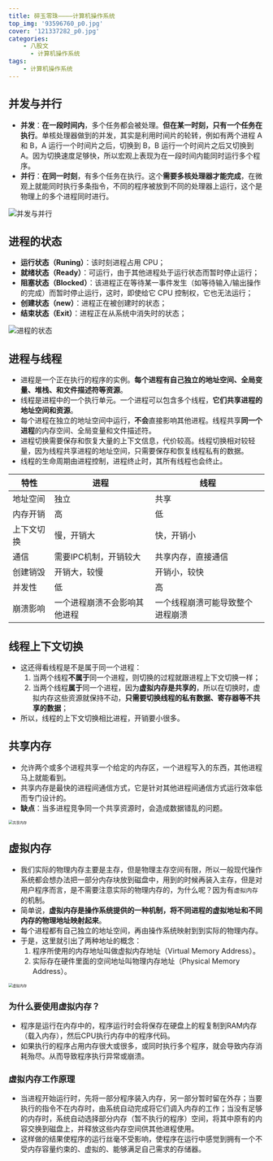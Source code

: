 ```yaml
---
title: 碎玉零珠————计算机操作系统
top_img: '93596760_p0.jpg'
cover: '121337282_p0.jpg'
categories: 
    - 八股文
      - 计算机操作系统
tags: 
    - 计算机操作系统
---
```


## 并发与并行

* **并发**：**在一段时间内**，多个任务都会被处理。**但在某一时刻，只有一个任务在执行**。单核处理器做到的并发，其实是利用时间片的轮转，例如有两个进程 A 和 B，A 运行一个时间片之后，切换到 B，B 运行一个时间片之后又切换到 A。因为切换速度足够快，所以宏观上表现为在一段时间内能同时运行多个程序。
* **并行**：**在同一时刻**，有多个任务在执行。这个**需要多核处理器才能完成**，在微观上就能同时执行多条指令，不同的程序被放到不同的处理器上运行，这个是物理上的多个进程同时进行。

<img src="并发与并行.png" alt="并发与并行" style="zoom:100%;">

## 进程的状态

* **运⾏状态（Runing）**：该时刻进程占用 CPU；
* **就绪状态（Ready）**：可运行，由于其他进程处于运行状态而暂时停止运行；
* **阻塞状态（Blocked）**：该进程正在等待某⼀事件发生（如等待输⼊/输出操作的完成）而暂时停止运行，这时，即使给它 CPU 控制权，它也无法运行；
* **创建状态（new）**：进程正在被创建时的状态；
* **结束状态（Exit）**：进程正在从系统中消失时的状态；

<img src="进程的状态.png" alt="进程的状态" style="zoom:100%;">

## 进程与线程

* 进程是一个正在执行的程序的实例。**每个进程有自己独立的地址空间、全局变量、堆栈、和文件描述符等资源**。
* 线程是进程中的一个执行单元。一个进程可以包含多个线程，**它们共享进程的地址空间和资源**。
* 每个进程在独立的地址空间中运行，**不会**直接影响其他进程。线程共享**同一个进程**的内存空间、全局变量和文件描述符。
* 进程切换需要保存和恢复大量的上下文信息，代价较高。线程切换相对较轻量，因为线程共享进程的地址空间，只需要保存和恢复线程私有的数据。
* 线程的生命周期由进程控制，进程终止时，其所有线程也会终止。

| 特性 | 进程 | 线程 |
| -------- | -------- | -------- |
| 地址空间  | 独立     | 共享     |
| 内存开销  | 高       | 低       |
| 上下文切换| 慢，开销大| 快，开销小|
| 通信      | 需要IPC机制，开销较大 | 共享内存，直接通信 |
| 创建销毁  | 开销大，较慢 | 开销小，较快 |
| 并发性    | 低       | 高 |
| 崩溃影响  | 一个进程崩溃不会影响其他进程 | 一个线程崩溃可能导致整个进程崩溃 |

## 线程上下文切换

* 这还得看线程是不是属于同⼀个进程：
  1. 当两个线程**不属于**同⼀个进程，则切换的过程就跟进程上下文切换⼀样；
  2. 当两个线程**属于**同⼀个进程，因为**虚拟内存是共享的**，所以在切换时，虚拟内存这些资源就保持不动，**只需要切换线程的私有数据、寄存器等不共享的数据**；
* 所以，线程的上下文切换相比进程，开销要小很多。

## 共享内存

* 允许两个或多个进程共享一个给定的内存区，一个进程写⼊的东西，其他进程⻢上就能看到。
* 共享内存是最快的进程间通信方式，它是针对其他进程间通信方式运行效率低而专门设计的。
* **缺点**：当多进程竞争同一个共享资源时，会造成数据错乱的问题。

<img src="共享内存.png" alt="共享内存" style="zoom:50%;">

## 虚拟内存

* 我们实际的物理内存主要是主存，但是物理主存空间有限，所以一般现代操作系统都会想办法把一部分内存块放到磁盘中，用到的时候再装入主存，但是对用户程序而言，是不需要注意实际的物理内存的，为什么呢？因为有`虚拟内存`的机制。
* 简单说，**虚拟内存是操作系统提供的⼀种机制，将不同进程的虚拟地址和不同内存的物理地址映射起来**。
* 每个进程都有自己独立的地址空间，再由操作系统映射到到实际的物理内存。
* 于是，这里就引出了两种地址的概念：
  1. 程序所使用的内存地址叫做虚拟内存地址（Virtual Memory Address）。
  2. 实际存在硬件里面的空间地址叫物理内存地址（Physical Memory Address）。
<img src="虚拟内存.png" alt="虚拟内存" style="zoom:50%;">

### 为什么要使用虚拟内存？

* 程序是运行在内存中的，程序运行时会将保存在硬盘上的程复制到RAM内存（载入内存），然后CPU执行内存中的程序代码。
* 如果执行的程序占用内存很大或很多，或同时执行多个程序，就会导致内存消耗殆尽。从而导致程序执行异常或崩溃。

### 虚拟内存工作原理

* 当进程开始运行时，先将一部分程序装入内存，另一部分暂时留在外存；当要执行的指令不在内存时，由系统自动完成将它们调入内存的工作；当没有足够的内存时，系统自动选择部分内存（暂不执行的程序）空间，将其中原有的内容交换到磁盘上，并释放这些内存空间供其他进程使用。
* 这样做的结果使程序的运行丝毫不受影响，使程序在运行中感觉到拥有一个不受内存容量约束的、虚拟的、能够满足自己需求的存储器。
